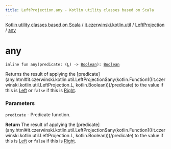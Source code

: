 ```yaml
---
title: LeftProjection.any - Kotlin utility classes based on Scala
---
```


[Kotlin utility classes based on Scala](../../index.html) / [it.czerwinski.kotlin.util](../index.html) / [LeftProjection](index.html) / [any](./any.html)

# any

`inline fun any(predicate: (`[`L`](index.html#L)`) -> `[`Boolean`](https://kotlinlang.org/api/latest/jvm/stdlib/kotlin/-boolean/index.html)`): `[`Boolean`](https://kotlinlang.org/api/latest/jvm/stdlib/kotlin/-boolean/index.html)

Returns the result of applying the [predicate](any.html#it.czerwinski.kotlin.util.LeftProjection$any(kotlin.Function1((it.czerwinski.kotlin.util.LeftProjection.L, kotlin.Boolean)))/predicate) to the value if this is [Left](../-left/index.html)
or `false` if this is [Right](../-right/index.html).

### Parameters

`predicate` - Predicate function.

**Return**
The result of applying the [predicate](any.html#it.czerwinski.kotlin.util.LeftProjection$any(kotlin.Function1((it.czerwinski.kotlin.util.LeftProjection.L, kotlin.Boolean)))/predicate) to the value if this is [Left](../-left/index.html)
or `false` if this is [Right](../-right/index.html).

